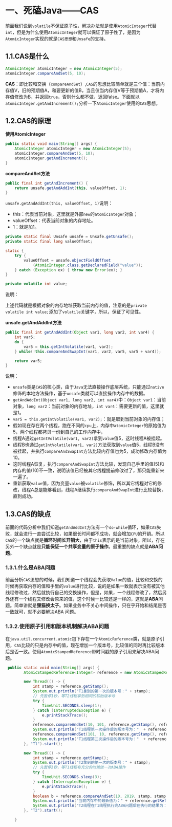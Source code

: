 # 一、死磕Java——CAS

前面我们说到`volatile`不保证原子性，解决办法就是使用`AtomicInteger`代替`int`，但是为什么使用`AtomicInteger`就可以保证了原子性了，是因为`AtomicInteger`实现的就是`CAS思想`和`Unsafe`的支持。

## 1.1.CAS是什么

```java
AtomicInteger atomicInteger = new AtomicInteger(5);
atomicInteger.compareAndSet(5, 10);
```

**CAS**：即比较和交换（`compareAndSet`）,`CAS`的思想比较简单就是三个值：当前内存值V，旧的预期值A，和要更新的值B，当且仅当内存值V等于预期值A，才将内存值修改为B，并返回`true`，否则什么都不做，返回false。下面就以`atomicInteger.getAndIncrement();`分析一下`AtomicInteger`使用的`CAS`思想。

## 1.2.CAS的原理

**使用AtomicInteger**

```java
public static void main(String[] args) {
    AtomicInteger atomicInteger = new AtomicInteger(5);
    atomicInteger.compareAndSet(5, 10);
    atomicInteger.getAndIncrement();
}
```

**compareAndSet方法**

```java
public final int getAndIncrement() {
    return unsafe.getAndAddInt(this, valueOffset, 1);
}
```

`unsafe.getAndAddInt(this, valueOffset, 1)`说明：

* this：代表当前对象，这里就是外部`new`的`atomicInteger`对象；
* valueOffset：代表当前对象的内存地址。
* 1：就是加1。

```java
private static final Unsafe unsafe = Unsafe.getUnsafe();
private static final long valueOffset;

static {
    try {
        valueOffset = unsafe.objectFieldOffset
            (AtomicInteger.class.getDeclaredField("value"));
    } catch (Exception ex) { throw new Error(ex); }
}

private volatile int value;
```

说明：

上述代码就是根据对象的内存地址获取当前内存的值，注意的是`private volatile int value;`添加了`volatile`关键字，所以，保证了可见性。

**unsafe.getAndAddInt方法**

```java
public final int getAndAddInt(Object var1, long var2, int var4) {
    int var5;
    do {
        var5 = this.getIntVolatile(var1, var2);
    } while(!this.compareAndSwapInt(var1, var2, var5, var5 + var4));

    return var5;
}
```

说明：

* `unsafe`类是`CAS`的核心类，由于`Java`无法直接操作底层系统，只能通过`native`修饰的本地方法操作，基于`unsafe`类就可以直接操作内存中的数据。
* `getAndAddInt(Object var1, long var2, int var4)`中：`Object var1`：当前对象，`long var2`：当前对象的内存地址，`int var4`：需要更新的值，这里就是1。
* `var5 = this.getIntVolatile(var1, var2);`：就是取到当前对象的内存值；
* 假如现在存在两个线程，跑在不同的`cpu`上，内存中`atomicInteger`的原始值为5，两个线程都拷贝一份到自己的工作内存中，
* 线程A通过`getIntVolatile(var1, var2)`拿到`value`值5，这时线程A被挂起。
* 线程B也通过`getIntVolatile(var1, var2)`方法获取到`value`值5，线程B没有被挂起，并执行`compareAndSwapInt`方法比较内存值也为5，成功修改内存值为10。
* 这时线程A恢复，执行`compareAndSwapInt`方法比较，发现自己手里的值(5)和内存的值(10)不一致，说明该值已经被其它线程提前修改过了，那只能重新来一遍了。
* 重新获取`value`值，因为变量`value`被`volatile`修饰，所以其它线程对它的修改，线程A总是能够看到，线程A继续执行`compareAndSwapInt`进行比较替换，直到成功。

## 1.3.CAS的缺点

前面的代码分析中我们知道`getAndAddInt`方法有一个`do-while`循环，如果`CAS`失败，就会进行一直尝试比较，如果很长时间都不成功，就会增加`CPU`的开销。所以`CAS`的一个缺点就是**循环时间长开销大**，由于`this`表示的是当前对象，所以，存在另外一个缺点就是**只能保证一个共享变量的原子操作**。最重要的缺点就是**ABA问题**。

### 1.3.1.什么是ABA问题

前面分析`CAS`思想的时候，我们知道一个线程会先获取`Value`的值，比较和交换的时候再获取内存的值和手里的`value`进行比较，说的是如果一致就表示没有被其他线程修改过，然后就执行自己的交换操作，但是，如果，一个线程修改了，然后另外还有一个线程又修改会原来的值，这个时候一比较还是一样的，这就是**ABA**问题。简单讲就是**狸猫换太子**。如果业务中不关心中间操作，只在乎开始和结尾是否一致就可，就不必要解决ABA 问题。

### 1.3.2.使用原子引用和版本机制解决ABA问题

在`java.util.concurrent.atomic`包下存在一个`AtomicReference`类，就是原子引用，`CAS`比较的只是内存中的值，现在增加一个版本号，比较值的同时再比较版本后是否一致。使用`AtomicStampedReference`带时间戳的原子引用来解决ABA问题。

```java
 public static void main(String[] args) {
        AtomicStampedReference<Integer> reference = new AtomicStampedReference<>(10, 1);

        new Thread(() -> {
            int stamp = reference.getStamp();
            System.out.println("T1拿到的第一次的版本号：" + stamp);
            // 先暂停1秒，等T2线程拿到相同的初始版本号
            try {
                TimeUnit.SECONDS.sleep(1);
            } catch (InterruptedException e) {
                e.printStackTrace();
            }
            reference.compareAndSet(10, 101, reference.getStamp(), reference.getStamp() + 1);
            System.out.println("T1线程第一次操作后的版本号为："  + reference.getStamp());
            reference.compareAndSet(101, 10, reference.getStamp(), reference.getStamp() + 1);
            System.out.println("T1线程第二次操作后的版本号为："  + reference.getStamp());
        }, "T1").start();

        new Thread(() -> {
            int stamp = reference.getStamp();
            System.out.println("T2拿到的第一次的版本号：" + stamp);
            // 先暂停3秒，等T1线程有充分的时候做一次ABA操作
            try {
                TimeUnit.SECONDS.sleep(3);
            } catch (InterruptedException e) {
                e.printStackTrace();
            }
            boolean b = reference.compareAndSet(10, 2019, stamp, stamp + 1);
            System.out.println("当前内存中的最新值为：" + reference.getReference());
            System.out.println("T2线程在T1线程执行完ABA问题后在执行的结果为：" + b);
        }, "T2").start();

    }
```

 
